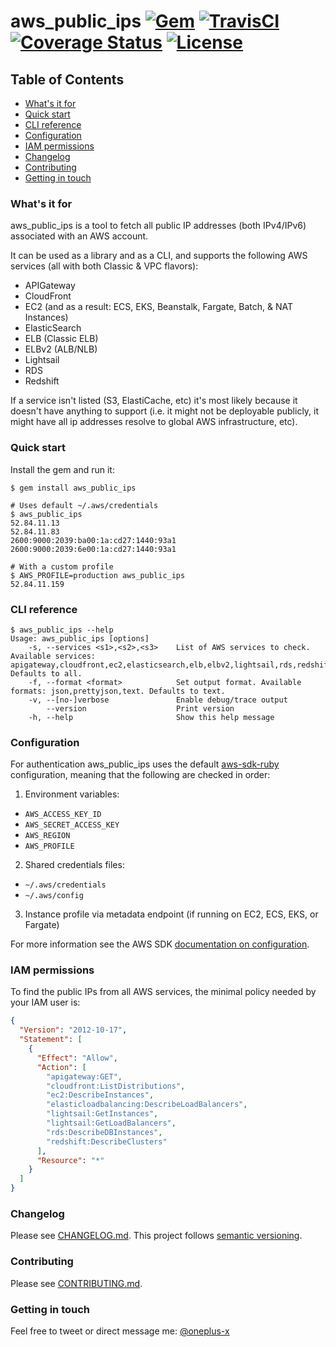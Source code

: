 # aws_public_ips  [![Gem](https://img.shields.io/gem/v/aws_public_ips.svg)](https://rubygems.org/gems/aws_public_ips) [![TravisCI](https://travis-ci.org/arkadiyt/aws_public_ips.svg?branch=master)](https://travis-ci.org/arkadiyt/aws_public_ips/) [![Coverage Status](https://coveralls.io/repos/github/arkadiyt/aws_public_ips/badge.svg?branch=master)](https://coveralls.io/github/arkadiyt/aws_public_ips?branch=master) [![License](https://img.shields.io/github/license/arkadiyt/aws_public_ips.svg)](https://github.com/arkadiyt/aws_public_ips/blob/master/LICENSE.md)

## Table of Contents
- [What's it for](https://github.com/arkadiyt/aws_public_ips#whats-it-for)
- [Quick start](https://github.com/arkadiyt/aws_public_ips#quick-start)
- [CLI reference](https://github.com/arkadiyt/aws_public_ips#cli-reference)
- [Configuration](https://github.com/arkadiyt/aws_public_ips#configuration)
- [IAM permissions](https://github.com/arkadiyt/aws_public_ips#iam-permissions)
- [Changelog](https://github.com/arkadiyt/aws_public_ips#changelog)
- [Contributing](https://github.com/arkadiyt/aws_public_ips#contributing)
- [Getting in touch](https://github.com/arkadiyt/aws_public_ips#getting-in-touch)

### What's it for

aws_public_ips is a tool to fetch all public IP addresses (both IPv4/IPv6) associated with an AWS account.

It can be used as a library and as a CLI, and supports the following AWS services (all with both Classic & VPC flavors):

- APIGateway
- CloudFront
- EC2 (and as a result: ECS, EKS, Beanstalk, Fargate, Batch, & NAT Instances)
- ElasticSearch
- ELB (Classic ELB)
- ELBv2 (ALB/NLB)
- Lightsail
- RDS
- Redshift

If a service isn't listed (S3, ElastiCache, etc) it's most likely because it doesn't have anything to support (i.e. it might not be deployable publicly, it might have all ip addresses resolve to global AWS infrastructure, etc).

### Quick start

Install the gem and run it:
```
$ gem install aws_public_ips

# Uses default ~/.aws/credentials
$ aws_public_ips
52.84.11.13
52.84.11.83
2600:9000:2039:ba00:1a:cd27:1440:93a1
2600:9000:2039:6e00:1a:cd27:1440:93a1

# With a custom profile
$ AWS_PROFILE=production aws_public_ips
52.84.11.159
```

### CLI reference

```
$ aws_public_ips --help
Usage: aws_public_ips [options]
    -s, --services <s1>,<s2>,<s3>    List of AWS services to check. Available services: apigateway,cloudfront,ec2,elasticsearch,elb,elbv2,lightsail,rds,redshift. Defaults to all.
    -f, --format <format>            Set output format. Available formats: json,prettyjson,text. Defaults to text.
    -v, --[no-]verbose               Enable debug/trace output
        --version                    Print version
    -h, --help                       Show this help message
```

### Configuration

For authentication aws_public_ips uses the default [aws-sdk-ruby](https://github.com/aws/aws-sdk-ruby) configuration, meaning that the following are checked in order:
1. Environment variables:
  - `AWS_ACCESS_KEY_ID`
  - `AWS_SECRET_ACCESS_KEY`
  - `AWS_REGION`
  - `AWS_PROFILE`
2. Shared credentials files:
  - `~/.aws/credentials`
  - `~/.aws/config`
3. Instance profile via metadata endpoint (if running on EC2, ECS, EKS, or Fargate)

For more information see the AWS SDK [documentation on configuration](https://github.com/aws/aws-sdk-ruby#configuration).

### IAM permissions
To find the public IPs from all AWS services, the minimal policy needed by your IAM user is:
```json
{
  "Version": "2012-10-17",
  "Statement": [
    {
      "Effect": "Allow",
      "Action": [
        "apigateway:GET",
        "cloudfront:ListDistributions",
        "ec2:DescribeInstances",
        "elasticloadbalancing:DescribeLoadBalancers",
        "lightsail:GetInstances",
        "lightsail:GetLoadBalancers",
        "rds:DescribeDBInstances",
        "redshift:DescribeClusters"
      ],
      "Resource": "*"
    }
  ]
}
```

### Changelog

Please see [CHANGELOG.md](https://github.com/arkadiyt/aws_public_ips/blob/master/CHANGELOG.md). This project follows [semantic versioning](https://semver.org/).

### Contributing

Please see [CONTRIBUTING.md](https://github.com/arkadiyt/aws_public_ips/blob/master/CONTRIBUTING.md).

### Getting in touch

Feel free to tweet or direct message me: [@oneplus-x](https://twitter.com/oneplus)
